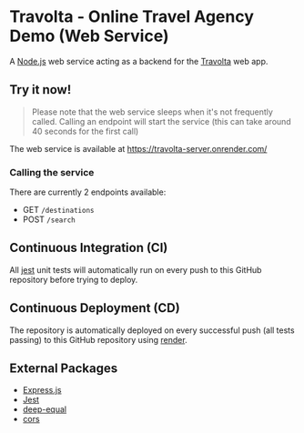 # Travolta - Online Travel Agency Demo (Web Service)
A [Node.js](https://nodejs.org/) web service acting as a backend for the [Travolta](https://github.com/giladpomer/travolta-client) web app.

## Try it now!
> Please note that the web service sleeps when it's not frequently called. Calling an endpoint will start the service (this can take around 40 seconds for the first call)

The web service is available at https://travolta-server.onrender.com/

### Calling the service
There are currently 2 endpoints available:
+ GET `/destinations`
+ POST `/search`

## Continuous Integration (CI)
All [jest](https://jestjs.io/) unit tests will automatically run on every push to this GitHub repository before trying to deploy.

## Continuous Deployment (CD)
The repository is automatically deployed on every successful push (all tests passing) to this GitHub repository using [render](https://render.com/).

## External Packages
+ [Express.js](https://expressjs.com/)
+ [Jest](https://jestjs.io/)
+ [deep-equal](https://www.npmjs.com/package/deep-equal)
+ [cors](https://www.npmjs.com/package/cors)
